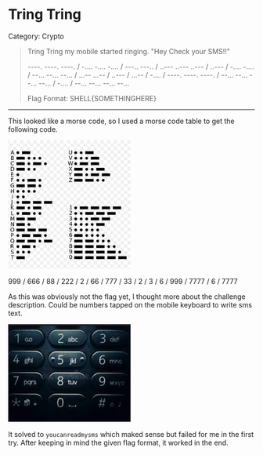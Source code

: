# Tring Tring

Category: Crypto

> Tring Tring my mobile started ringing. "Hey Check your SMS!!"
> 
> ----. ----. ----. / -.... -.... -.... / ---.. ---.. / ..--- ..--- ..--- / ..--- / -.... -.... / --... --... --... / ...-- ...-- / ..--- / ...-- / -.... / ----. ----. ----. / --... --... --... --... / -.... / --... --... --... --...
> 
> Flag Format: SHELL{SOMETHINGHERE}

---

This looked like a morse code, so I used a morse code table to get the following code.

<img src="../screenshots/Pasted image 20220813174335.png" width=250>

999 / 666 / 88 / 222 / 2 / 66 / 777 / 33 / 2 / 3 / 6 / 999 / 7777 / 6 / 7777

As this was obviously not the flag yet, I thought more about the challenge description. Could be numbers tapped on the mobile keyboard to write sms text.

<img src="../screenshots/Pasted image 20220813174102.png" width=250>

It solved to `youcanreadmysms` which maked sense but failed for me in the first try. After keeping in mind the given flag format, it worked in the end.
